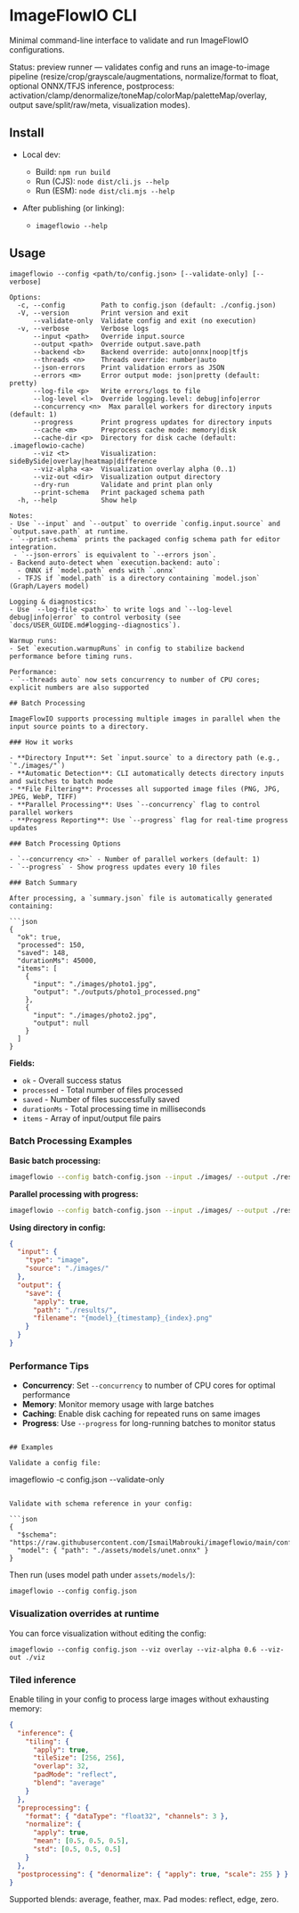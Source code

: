 # ImageFlowIO CLI

Minimal command-line interface to validate and run ImageFlowIO configurations.

Status: preview runner — validates config and runs an image-to-image pipeline (resize/crop/grayscale/augmentations, normalize/format to float, optional ONNX/TFJS inference, postprocess: activation/clamp/denormalize/toneMap/colorMap/paletteMap/overlay, output save/split/raw/meta, visualization modes).

## Install

- Local dev:

  - Build: `npm run build`
  - Run (CJS): `node dist/cli.js --help`
  - Run (ESM): `node dist/cli.mjs --help`

- After publishing (or linking):
  - `imageflowio --help`

## Usage

````
imageflowio --config <path/to/config.json> [--validate-only] [--verbose]

Options:
  -c, --config         Path to config.json (default: ./config.json)
  -V, --version        Print version and exit
      --validate-only  Validate config and exit (no execution)
  -v, --verbose        Verbose logs
      --input <path>   Override input.source
      --output <path>  Override output.save.path
      --backend <b>    Backend override: auto|onnx|noop|tfjs
      --threads <n>    Threads override: number|auto
      --json-errors    Print validation errors as JSON
      --errors <m>     Error output mode: json|pretty (default: pretty)
      --log-file <p>   Write errors/logs to file
      --log-level <l>  Override logging.level: debug|info|error
      --concurrency <n>  Max parallel workers for directory inputs (default: 1)
      --progress       Print progress updates for directory inputs
      --cache <m>      Preprocess cache mode: memory|disk
      --cache-dir <p>  Directory for disk cache (default: .imageflowio-cache)
      --viz <t>        Visualization: sideBySide|overlay|heatmap|difference
      --viz-alpha <a>  Visualization overlay alpha (0..1)
      --viz-out <dir>  Visualization output directory
      --dry-run        Validate and print plan only
      --print-schema   Print packaged schema path
  -h, --help           Show help

Notes:
- Use `--input` and `--output` to override `config.input.source` and `output.save.path` at runtime.
- `--print-schema` prints the packaged config schema path for editor integration.
 - `--json-errors` is equivalent to `--errors json`.
- Backend auto-detect when `execution.backend: auto`:
  - ONNX if `model.path` ends with `.onnx`
  - TFJS if `model.path` is a directory containing `model.json` (Graph/Layers model)

Logging & diagnostics:
- Use `--log-file <path>` to write logs and `--log-level debug|info|error` to control verbosity (see `docs/USER_GUIDE.md#logging--diagnostics`).

Warmup runs:
- Set `execution.warmupRuns` in config to stabilize backend performance before timing runs.

Performance:
- `--threads auto` now sets concurrency to number of CPU cores; explicit numbers are also supported

## Batch Processing

ImageFlowIO supports processing multiple images in parallel when the input source points to a directory.

### How it works

- **Directory Input**: Set `input.source` to a directory path (e.g., `"./images/"`)
- **Automatic Detection**: CLI automatically detects directory inputs and switches to batch mode
- **File Filtering**: Processes all supported image files (PNG, JPG, JPEG, WebP, TIFF)
- **Parallel Processing**: Uses `--concurrency` flag to control parallel workers
- **Progress Reporting**: Use `--progress` flag for real-time progress updates

### Batch Processing Options

- `--concurrency <n>` - Number of parallel workers (default: 1)
- `--progress` - Show progress updates every 10 files

### Batch Summary

After processing, a `summary.json` file is automatically generated containing:

```json
{
  "ok": true,
  "processed": 150,
  "saved": 148,
  "durationMs": 45000,
  "items": [
    {
      "input": "./images/photo1.jpg",
      "output": "./outputs/photo1_processed.png"
    },
    {
      "input": "./images/photo2.jpg",
      "output": null
    }
  ]
}
````

**Fields:**

- `ok` - Overall success status
- `processed` - Total number of files processed
- `saved` - Number of files successfully saved
- `durationMs` - Total processing time in milliseconds
- `items` - Array of input/output file pairs

### Batch Processing Examples

**Basic batch processing:**

```bash
imageflowio --config batch-config.json --input ./images/ --output ./results/
```

**Parallel processing with progress:**

```bash
imageflowio --config batch-config.json --input ./images/ --output ./results/ --concurrency 4 --progress
```

**Using directory in config:**

```json
{
  "input": {
    "type": "image",
    "source": "./images/"
  },
  "output": {
    "save": {
      "apply": true,
      "path": "./results/",
      "filename": "{model}_{timestamp}_{index}.png"
    }
  }
}
```

### Performance Tips

- **Concurrency**: Set `--concurrency` to number of CPU cores for optimal performance
- **Memory**: Monitor memory usage with large batches
- **Caching**: Enable disk caching for repeated runs on same images
- **Progress**: Use `--progress` for long-running batches to monitor status

```

## Examples

Validate a config file:

```

imageflowio -c config.json --validate-only

````

Validate with schema reference in your config:

```json
{
  "$schema": "https://raw.githubusercontent.com/IsmailMabrouki/imageflowio/main/config.schema.json",
  "model": { "path": "./assets/models/unet.onnx" }
}
````

Then run (uses model path under `assets/models/`):

```
imageflowio --config config.json
```

### Visualization overrides at runtime

You can force visualization without editing the config:

```
imageflowio --config config.json --viz overlay --viz-alpha 0.6 --viz-out ./viz
```

### Tiled inference

Enable tiling in your config to process large images without exhausting memory:

```json
{
  "inference": {
    "tiling": {
      "apply": true,
      "tileSize": [256, 256],
      "overlap": 32,
      "padMode": "reflect",
      "blend": "average"
    }
  },
  "preprocessing": {
    "format": { "dataType": "float32", "channels": 3 },
    "normalize": {
      "apply": true,
      "mean": [0.5, 0.5, 0.5],
      "std": [0.5, 0.5, 0.5]
    }
  },
  "postprocessing": { "denormalize": { "apply": true, "scale": 255 } }
}
```

Supported blends: average, feather, max. Pad modes: reflect, edge, zero.
